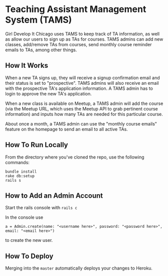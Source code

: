 # Teaching Assistant Management System (TAMS)
Girl Develop It Chicago uses TAMS to keep track of TA information, as well as allow our users to sign up as TAs for courses. TAMS admins can add new classes, add/remove TAs from courses, send monthly course reminder emails to TAs, among other things.

## How It Works
When a new TA signs up, they will receive a signup confirmation email and their status is set to "prospective". TAMS admins will also receive an email with the prospective TA's application information. A TAMS admin has to login to approve the new TA's application.

When a new class is available on Meetup, a TAMS admin will add the course (via the Meetup URL, which uses the Meetup API to grab pertinent course information) and inputs how many TAs are needed for this particular course.

About once a month, a TAMS admin can use the "monthly course emails" feature on the homepage to send an email to all active TAs.

## How To Run Locally
From the directory where you've cloned the repo, use the following commands:

```
bundle install
rake db:setup
rails s
```

## How to Add an Admin Account
Start the rails console with `rails c`

In the console use

```
a = Admin.create(name: "<username here>", password: "<password here>", email: "<email here>")
```

to create the new user.

## How To Deploy
Merging into the `master` automatically deploys your changes to Heroku.
